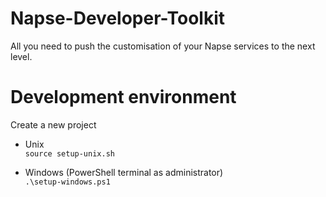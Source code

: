 # Napse-Developer-Toolkit
All you need to push the customisation of your Napse services to the next level.

# Development environment

Create a new project

- Unix \
```source setup-unix.sh```

- Windows (PowerShell terminal as administrator)\
```.\setup-windows.ps1```